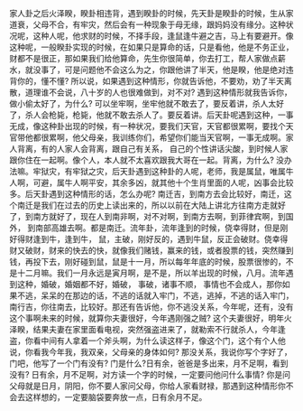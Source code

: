 家人卦之后火泽睽，睽卦相违背，遇到睽卦的时候，先天卦是睽卦的时候，生从家道衰，父母不合，有牢灾，然后会有一种现象于母无缘，跟妈妈没有缘分。这种状况呢，这种人呢，他求财的时候，不择手段，逢鼠逢牛避之吉，马上有要避开。像这种呢，一般睽卦实现的时候，在如果只是算命的话，只是看他，他是不务正业，财都不是很正，那如果我们给他算命，先生你很简单，你去打工，帮人家做点薪水，就没事了，可是问题他不会这么为之，你跟他讲了半天，他是睽，他是绝对违背你的，懂不懂? 所以说，如果遇到这种情形，你就告诉他，不要劝，劝了半天离散，道理谁不会说，八十岁的人也很难做到，对不对? 遇到这种情形就我告诉你，做小偷太好了，为什么? 可以坐牢啊，坐牢他就不敢去了，要反着讲，杀人太好了，杀人会枪毙，枪毙，他就不敢去杀人了。要反着讲。后天卦呢遇到这种，一事无成，像这种卦出现的时候，有一种状况，要我们天官，天官都很累啊，要找个天官带他都很累啊，他父母亲，我训练你们，希望你们能当天官啊，一事无成啊。家人背离，有的人家人会背离，跟自己有关系， 自己的个性讲话尖酸，到时候人家跟你住在一起啊。像个人，本人就不太喜欢跟我大哥在一起。背离，为什么? 没办法嘛。牢狱灾，有牢狱之灾，后天卦遇到这种卦的人呢，老师，我是属鼠，唯属牛人啊，可避，属牛人啊平安，其余多凶，就其他十个生肖里面的人呢，凶事会比较多。后天卦遇到这种情形的话，怎么办呢? 南迁吉，到南方去会比较好，南迁，这个南迁是我们在过去的历史上读出来的，所以以前在大陆上讲北方往南方走就好了，到南方就好了，现在人到南非啊，对不对啊，到南方去啊，到菲律宾啊，到国外， 到南部高雄去啊。都是南迁。流年卦，流年逢到的时候，侥幸得财，但是刚好得财逢到牛，逢到牛， 鼠，主破，刚好反的，遇到牛鼠，反正会破财。侥幸得财又破财，财来的快去的快，就像我们赌钱，赢来的钱，或者股票的钱，突然赚到钱，再投下去，刚好碰到鼠，鼠是十一月，所以每年年底的时候，股票很惨的，不是十二月嘛。我们一月永远是寅月啊，是不是，所以羊出现的时候，八月。流年遇到这种，婚破，婚姻都不好，婚破， 事破，诸事不顺， 事情也不会成人，那你如果不逃，呆呆的在那边的话，不逃的话就入牢门，不逃，逃掉，不逃的话入牢门，南行吉，你往南去，比较好。那还有告诉他，你不逃没关系，今年呢，还有，没有这个事啊未来的时候，就算你夫妻很好，今年遇刚强之贼? 这个夫妻很好，明年火泽睽，结果夫妻在家里面看电视，突然强盗进来了，就勒索不行就杀人，今年逢盗，你看中间有人拿着一个斧头啊，为什么读这样子，像这个门，这个有个人他说，你看我今年我，我双亲，父母亲的身体如何? 那没关系，我说你写个字好了，门吧，他写了一个门有没有? 门是什么?日有余，爸爸是多出来，月不足啊，看到没有? 日有余，月不足啊，对方读一个字的时候，一定要问他问什么事情? 你是问父母就是日月，阴阳，你不要人家问父母，你给人家看财禄，那遇到这种情形你不会去这样想的，一定要脑袋要奔放一点，日有余月不足。